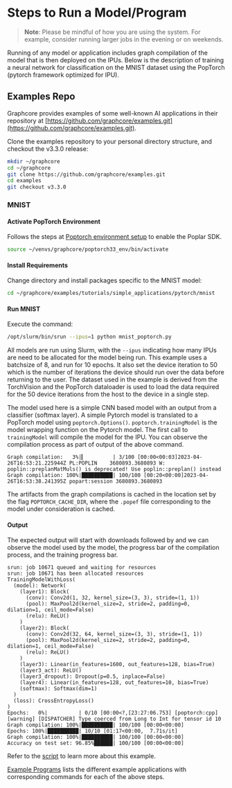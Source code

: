 # Steps to Run a Model/Program

> **Note**:  Please be mindful of how you are using the system.
For example, consider running larger jobs in the evening or on weekends.

Running of any model or application includes graph compilation of the model that is then deployed on the IPUs. Below is the description of training a neural network for classification on the MNIST dataset using the PopTorch (pytorch framework optimized for IPU).

## Examples Repo

Graphcore provides examples of some well-known AI applications in their repository at [https://github.com/graphcore/examples.git](https://github.com/graphcore/examples.git).

Clone the examples repository to your personal directory structure, and checkout the v3.3.0 release:

```bash
mkdir ~/graphcore
cd ~/graphcore
git clone https://github.com/graphcore/examples.git
cd examples
git checkout v3.3.0
```

### MNIST

#### Activate PopTorch Environment

Follows the steps at [Poptorch environment setup](./virtual-environments.md#poptorch-environment-setup) to enable the Poplar SDK.

```bash
source ~/venvs/graphcore/poptorch33_env/bin/activate
```

#### Install Requirements

Change directory and install packages specific to the MNIST model:

```bash
cd ~/graphcore/examples/tutorials/simple_applications/pytorch/mnist
```

#### Run MNIST

Execute the command:

```bash
/opt/slurm/bin/srun --ipus=1 python mnist_poptorch.py
```

All models are run using Slurm, with the `--ipus` indicating how many IPUs are need to be allocated for the model being run. This example uses a batchsize of 8, and run for 10 epochs. It also set the device iteration to 50 which is the number of iterations the device should run over the data before returning to the user.  The dataset used in the example is derived from the TorchVision and the PopTorch dataloader is used to load the data required for the 50 device iterations from the host to the device in a single step.

The model used here is a simple CNN based model with an output from a classifier (softmax layer).
A simple Pytorch model is translated to a PopTorch model using `poptorch.Options()`.
`poptorch.trainingModel` is the model wrapping function on the Pytorch model. The first call to `trainingModel` will compile the model for the IPU. You can observe the compilation process as part of output of the above command.

```console
Graph compilation:   3%|▎         | 3/100 [00:00<00:03]2023-04-26T16:53:21.225944Z PL:POPLIN    3680893.3680893 W: poplin::preplanMatMuls() is deprecated! Use poplin::preplan() instead
Graph compilation: 100%|██████████| 100/100 [00:20<00:00]2023-04-26T16:53:38.241395Z popart:session 3680893.3680893
```

The artifacts from the graph compilations is cached in the location set by the flag `POPTORCH_CACHE_DIR`, where the `.popef` file corresponding to the model under consideration is cached.

#### Output

The expected output will start with downloads followed by and we can observe the model used by the model, the progress bar of the compilation process, and the training progress bar.

```console
srun: job 10671 queued and waiting for resources
srun: job 10671 has been allocated resources
TrainingModelWithLoss(
  (model): Network(
    (layer1): Block(
      (conv): Conv2d(1, 32, kernel_size=(3, 3), stride=(1, 1))
      (pool): MaxPool2d(kernel_size=2, stride=2, padding=0, dilation=1, ceil_mode=False)
      (relu): ReLU()
    )
    (layer2): Block(
      (conv): Conv2d(32, 64, kernel_size=(3, 3), stride=(1, 1))
      (pool): MaxPool2d(kernel_size=2, stride=2, padding=0, dilation=1, ceil_mode=False)
      (relu): ReLU()
    )
    (layer3): Linear(in_features=1600, out_features=128, bias=True)
    (layer3_act): ReLU()
    (layer3_dropout): Dropout(p=0.5, inplace=False)
    (layer4): Linear(in_features=128, out_features=10, bias=True)
    (softmax): Softmax(dim=1)
  )
  (loss): CrossEntropyLoss()
)
Epochs:   0%|          | 0/10 [00:00<?,[23:27:06.753] [poptorch:cpp] [warning] [DISPATCHER] Type coerced from Long to Int for tensor id 10
Graph compilation: 100%|██████████| 100/100 [00:00<00:00]
Epochs: 100%|██████████| 10/10 [01:17<00:00,  7.71s/it]
Graph compilation: 100%|██████████| 100/100 [00:00<00:00]                          
Accuracy on test set: 96.85%██████| 100/100 [00:00<00:00]
```


Refer to the [script](https://github.com/graphcore/examples/blob/master/tutorials/simple_applications/pytorch/mnist/mnist_poptorch.py) to learn more about this example.

[Example Programs](example-programs.md) lists the different example applications with corresponding commands for each of the above steps.
